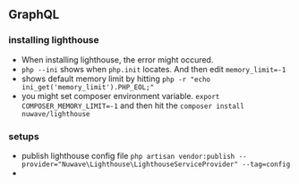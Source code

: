 ## GraphQL
### installing lighthouse
- When installing lighthouse, the error might occured.
- `php --ini` shows when `php.init` locates. And then edit `memory_limit=-1`
- shows default memory limit by hitting `php -r "echo ini_get('memory_limit').PHP_EOL;"`
- you might set composer environment variable. `export COMPOSER_MEMORY_LIMIT=-1` and then hit the `composer install nuwave/lighthouse`
### setups
- publish lighthouse config file `php artisan vendor:publish --provider="Nuwave\Lighthouse\LighthouseServiceProvider" --tag=config` 
- 
